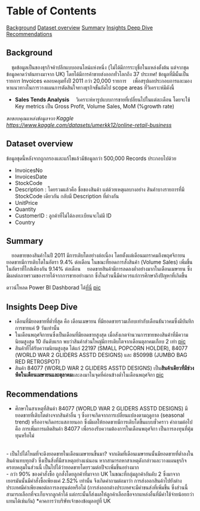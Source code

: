 # Table of Contents
[Background](#Background)
[Dataset overview](#Dataset-overview)
[Summary](#Summary)
[Insights Deep Dive](#Insights-Deep-Dive)
[Recommendations](#Recommendations)

## Background <a name="Background"></a>
&emsp;ชุดข้อมูลเป็นของธุรกิจค้าปลีกแบบออนไลน์แห่งหนึ่ง (ไม่ได้มีการระบุชื่อในแหล่งตั้งต้น แต่จากชุดข้อมูลคาดว่าต้นทางมาจาก UK) โดยได้มีการค้าขายส่งออกทั่วโลกถึง 37 ประเทศ! ข้อมูลที่มีนั้นเป็นรายการ Invoices คลอบคลุมทั้งปี 2011 กว่า 20,000 รายการ
&emsp;เพื่อสรุปผลประกอบการและมองหาแนวทางในการวางแผนการตัดสินใจทางธุรกิจขั้นถัดไป scope areas ที่วิเคราะห์มีดังนี้
- **Sales Tends Analysis**
&emsp;วิเคราะห์หารูปแบบการขายที่เปลี่ยนไปในแต่ละเดือน โดยจะใช้ Key metrics เป็น Gross Profit, Volume Sales, MoM (%growth rate)

*ขอขอบคุณแหล่งข้อมูลจาก Kaggle https://www.kaggle.com/datasets/umerkk12/online-retail-business*

## Dataset overview <a name="Dataset-overview"></a>

ข้อมูลชุดนี้หลังจากถูกกรองและแก้ไขแล้วมีข้อมูลกว่า 500,000 Records ประกอบไปด้วย
- InvoicesNo
- InvoicesDate
- StockCode
- Description : โดยรวมแล้วคือ ชื่อของสินค้า แต่ด้วยเหตุผลบางอย่าง สินค้าบางรายการที่มี StockCode เดียวกัน กลับมี Description ที่ต่างกัน
- UnitPrice
- Quantity
- CustomerID : ลูกค้าที่ไม่ได้ลงทะเบียนจะไม่มี ID
- Country

## Summary <a name="Summary"></a>
&emsp;ยอดขายของสินค้าในปี 2011 มีการเติบโตอย่างต่อเนื่อง โดยตั้งแต่เดือนมกราคมถึงพฤศจิกายน ยอดขายมีการเติบโตในอัตรา 9.4% ต่อเดือน ในขณะที่ยอดการสั่งสินค้า (Volume Sales) เพิ่มขึ้นในอัตราที่ใกล้เคียงกัน 9.14% ต่อเดือน
&emsp;ยอดขายสินค้ามีการลดลงต่ำอย่างมากในเดือนเมษายน ซึ่งมีผลต่อภาพรวมของรายได้จากการขายอย่างมาก ซึ่งในส่วนนี้มีค่าควรแก่การศึกษาถึงปัญหาที่เกิดขึ้น

ดาวน์โหลด Power BI Dashborad ได้[ที่นี่]()
[pic](./Asset/Rank_Correlation.png)

## Insights Deep Dive <a name="Insights-Deep-Dive"></a>
- เดือนที่มียอดขายที่ต่ำที่สุด คือ เดือนเมษายน ที่มียอดขายรวมเกือบเท่ากับเดือนธันวาคมซึ่งมีบันทึกการขายแค่ 9 วันเท่านั้น
- ในเดือนพฤศจิกายนซึ่งเป็นเดือนที่มียอดขายสูงสุด เมื่อสังเกตจำนวนการขายของสินค้าที่มีความนิยมสูงสุด 10 อันดับแรก พบว่าสินค้าส่วนใหญ่มีการเติบโตจากเดือนตุลาคมเกือบ 2 เท่า
[pic]()
- สินค้าที่ได้รับความนิยมสูงสุด ได้แก่ 22197 (SMALL POPCORN HOLDER), 84077 (WORLD WAR 2 GLIDERS ASSTD DESIGNS) และ 85099B (JUMBO BAG RED RETROSPOT)
- สินค้า 84077 (WORLD WAR 2 GLIDERS ASSTD DESIGNS) เป็น**สินค้าเดียวที่มีช่วงพีคในเดือนเมษายนและตุลาคม**และลงมาในจุดที่ค่อนข้างต่ำในเดือนพฤศจิกา
[pic]()

## Recommendations <a name="Recommendations"></a>
- ศึกษาในสาเหตุที่สินค้า 84077 (WORLD WAR 2 GLIDERS ASSTD DESIGNS) มียอดขายที่เติบโตต่างจากสินค้าอื่น ๆ ซึ่งอาจเกิดจากการเปลี่ยนแปลงตามฤดูกาล (seasonal trend) หรืออาจเกิดกระแสภายนอก ซึ่งมีผลให้ยอดขายมีการเติบโตขึ้นแบบชั่วคราว คำถามต่อไปคือ การเพิ่มการผลิตสินค้า 84077 เพื่อรองรับความต้องการในเดือนพฤศจิกา เป็นการลงทุนที่คุ้มทุนหรือไม่
<br>
- เป็นไปได้ไหมที่จะดึงยอดขายในเดือนเมษายนขึ้นมา? จากเดิมที่เดือนเมษายนนั้นมียอดขายที่ต่ำลงในสินค้าแทบทุกตัว ซึ่งเป็นสิ่งที่มีสาเหตุอย่างแน่นอน หากสามารถหาสาเหตุดังกล่าวและวางแผนธุรกิจครอบคลุมในส่วนนี้ เป็นไปได้ว่ายอดขายโดยรวมต่อปีจะเพิ่มขึ้นอย่างมาก
<br>
- กว่า 90% ของคำสั่งซื้อ ถูกสั่งโดยลูกค้าที่มาจาก UK ในขณะที่กลุ่มลูกค้าอันดับ 2 ซึ่งมาจากเยอรมันนั้นมีคำสั่งซื้อเพียงแค่ 2.52% เท่านั้น จึงเกิดคำถามต่อมาว่า การส่งออกสินค้าไปยังต่างประเทศมีค่าเพียงพอต่อการลงทุนต่อหรือไม่ (การส่งออกต่างประเทศจะมีค่าขนส่งที่เพิ่มขึ้น ซึ่งส่วนนี้สามารถเลือกที่จะเก็บจากลูกค้าได้ แต่กระนั้นก็ส่งผลให้ลูกค้าเลือกซื้อจากแหล่งอื่นที่มีค่าใช้จ่ายน้อยกว่าแทนได้เช่นกัน)
*คาคการว่าบริษัทเจ้าของข้อมุลอยู่ที่ UK